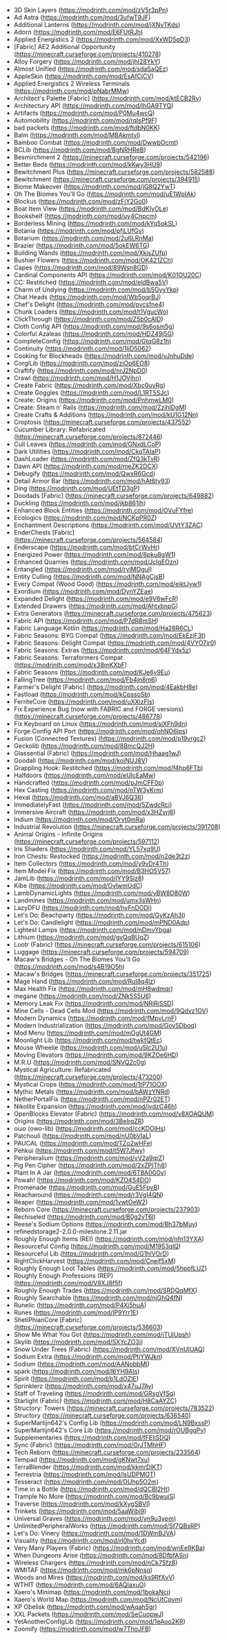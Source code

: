 - 3D Skin Layers (<https://modrinth.com/mod/zV5r3pPn>)
- Ad Astra (<https://modrinth.com/mod/3ufwT9JF>)
- Additional Lanterns (<https://modrinth.com/mod/jXNvTKds>)
- Adorn (<https://modrinth.com/mod/E6FUtRJh>)
- Applied Energistics 2 (<https://modrinth.com/mod/XxWD5pD3>)
- [Fabric] AE2 Additional Opportunity (<https://minecraft.curseforge.com/projects/410278>)
- Alloy Forgery (<https://modrinth.com/mod/jhl28YkY>)
- Almost Unified (<https://modrinth.com/mod/sdaSaQEz>)
- AppleSkin (<https://modrinth.com/mod/EsAfCjCV>)
- Applied Energistics 2 Wireless Terminals (<https://modrinth.com/mod/pNabrMMw>)
- Architect's Palette [Fabric] (<https://modrinth.com/mod/ktECB2Rv>)
- Architectury API (<https://modrinth.com/mod/lhGA9TYQ>)
- Artifacts (<https://modrinth.com/mod/P0Mu4wcQ>)
- Automobility (<https://modrinth.com/mod/rqIsPf9F>)
- bad packets (<https://modrinth.com/mod/ftdbN0KK>)
- Balm (<https://modrinth.com/mod/MBAkmtvl>)
- Bamboo Combat (<https://modrinth.com/mod/DwwbOcmt>)
- BCLib (<https://modrinth.com/mod/BgNRHReB>)
- Besmirchment 2 (<https://minecraft.curseforge.com/projects/542196>)
- Better Beds (<https://modrinth.com/mod/kKwy3HU9>)
- Bewitchment Plus (<https://minecraft.curseforge.com/projects/582588>)
- Bewitchment (<https://minecraft.curseforge.com/projects/394915>)
- Biome Makeover (<https://modrinth.com/mod/jG8Q2YwT>)
- Oh The Biomes You'll Go (<https://modrinth.com/mod/uE1WpIAk>)
- Blockus (<https://modrinth.com/mod/zFiY2Go0>)
- Boat Item View (<https://modrinth.com/mod/BdKIyOLe>)
- Bookshelf (<https://modrinth.com/mod/uy4Cnpcm>)
- Borderless Mining (<https://modrinth.com/mod/kYq5qkSL>)
- Botania (<https://modrinth.com/mod/pfjLUfGv>)
- Botarium (<https://modrinth.com/mod/2u6LRnMa>)
- Brazier (<https://modrinth.com/mod/5okEW6TG>)
- Building Wands (<https://modrinth.com/mod/XkisZUfp>)
- Bushier Flowers (<https://modrinth.com/mod/OK421ZCh>)
- Capes (<https://modrinth.com/mod/89Wsn8GD>)
- Cardinal Components API (<https://modrinth.com/mod/K01OU20C>)
- CC: Restitched (<https://modrinth.com/mod/eldBwa5V>)
- Charm of Undying (<https://modrinth.com/mod/b5GyyYkp>)
- Chat Heads (<https://modrinth.com/mod/Wb5oqrBJ>)
- Chef's Delight (<https://modrinth.com/mod/pvcsfne4>)
- Chunk Loaders (<https://modrinth.com/mod/t1VgucWo>)
- ClickThrough (<https://modrinth.com/mod/Z5b0cAlD>)
- Cloth Config API (<https://modrinth.com/mod/9s6osm5g>)
- Colorful Azaleas (<https://modrinth.com/mod/HDZ49j5G>)
- CompleteConfig (<https://modrinth.com/mod/GtqG8z1h>)
- Continuity (<https://modrinth.com/mod/1IjD5062>)
- Cooking for Blockheads (<https://modrinth.com/mod/vJnhuDde>)
- CorgiLib (<https://modrinth.com/mod/ziOp6EO8>)
- Craftify (<https://modrinth.com/mod/nrJ2NpD0>)
- Crawl (<https://modrinth.com/mod/H1JOVjhn>)
- Create Fabric (<https://modrinth.com/mod/Xbc0uyRg>)
- Create Goggles (<https://modrinth.com/mod/L1RT5SJc>)
- Create: Origins (<https://modrinth.com/mod/PnhmwLM0>)
- Create: Steam n’ Rails (<https://modrinth.com/mod/ZzjhlDgM>)
- Create Crafts & Additions (<https://modrinth.com/mod/kU1G12Nn>)
- Croptosis (<https://minecraft.curseforge.com/projects/437552>)
- Cucumber Library: Refabricated (<https://minecraft.curseforge.com/projects/872446>)
- Cull Leaves (<https://modrinth.com/mod/GNxdLCoP>)
- Dark Utilities (<https://modrinth.com/mod/CkqTAIaP>)
- DashLoader (<https://modrinth.com/mod/ZfQ3kTvR>)
- Dawn API (<https://modrinth.com/mod/meZK2DCX>)
- Debugify (<https://modrinth.com/mod/QwxR6Gcd>)
- Detail Armor Bar (<https://modrinth.com/mod/hAt6ty93>)
- Ding (<https://modrinth.com/mod/UEtTD3gP>)
- Doodads [Fabric] (<https://minecraft.curseforge.com/projects/649882>)
- Duckling (<https://modrinth.com/mod/jkb861Ih>)
- Enhanced Block Entities (<https://modrinth.com/mod/OVuFYfre>)
- Ecologics (<https://modrinth.com/mod/NCKpPR0Z>)
- Enchantment Descriptions (<https://modrinth.com/mod/UVtY3ZAC>)
- EnderChests [Fabric] (<https://minecraft.curseforge.com/projects/564584>)
- Enderscape (<https://modrinth.com/mod/btCrWvHr>)
- Energized Power (<https://modrinth.com/mod/6pku8gW1>)
- Enhanced Quarries (<https://modrinth.com/mod/JcIgEOzn>)
- Entangled (<https://modrinth.com/mod/rylMOguI>)
- Entity Culling (<https://modrinth.com/mod/NNAgCjsB>)
- Every Compat (Wood Good) (<https://modrinth.com/mod/eiktJyw1>)
- Exordium (<https://modrinth.com/mod/DynYZEae>)
- Expanded Delight (<https://modrinth.com/mod/e9V6wFcR>)
- Extended Drawers (<https://modrinth.com/mod/AhtxbnpG>)
- Extra Generators (<https://minecraft.curseforge.com/projects/475623>)
- Fabric API (<https://modrinth.com/mod/P7dR8mSH>)
- Fabric Language Kotlin (<https://modrinth.com/mod/Ha28R6CL>)
- Fabric Seasons: BYG Compat (<https://modrinth.com/mod/EkEzjF3t>)
- Fabric Seasons: Delight Compat (<https://modrinth.com/mod/4VYO7ir0>)
- Fabric Seasons: Extras (<https://modrinth.com/mod/64FYdx5z>)
- Fabric Seasons: Terraformers Compat (<https://modrinth.com/mod/x38mKXbF>)
- Fabric Seasons (<https://modrinth.com/mod/KJe6y9Eu>)
- FallingTree (<https://modrinth.com/mod/Fb4jn8m6>)
- Farmer's Delight [Fabric] (<https://modrinth.com/mod/4EakbH8e>)
- Fastload (<https://modrinth.com/mod/kCpssoSb>)
- FerriteCore (<https://modrinth.com/mod/uXXizFIs>)
- Fix Experience Bug (now with FABRIC and FORGE versions) (<https://minecraft.curseforge.com/projects/486778>)
- Fix Keyboard on Linux (<https://modrinth.com/mod/siXFh9dn>)
- Forge Config API Port (<https://modrinth.com/mod/ohNO6lps>)
- Fusion (Connected Textures) (<https://modrinth.com/mod/p19vrgc2>)
- Geckolib (<https://modrinth.com/mod/8BmcQJ2H>)
- Glassential (Fabric) (<https://modrinth.com/mod/Hhaag1wJ>)
- Goodall (<https://modrinth.com/mod/koiNUJ8V>)
- Grappling Hook: Restitched (<https://modrinth.com/mod/f4hp6FTb>)
- Halfdoors (<https://modrinth.com/mod/eUIcEaMw>)
- Handcrafted (<https://modrinth.com/mod/pJmCFF0p>)
- Hex Casting (<https://modrinth.com/mod/nTW3yKrm>)
- Hexal (<https://modrinth.com/mod/aBVJ6Q36>)
- ImmediatelyFast (<https://modrinth.com/mod/5ZwdcRci>)
- Immersive Aircraft (<https://modrinth.com/mod/x3HZvrj6>)
- Indium (<https://modrinth.com/mod/Orvt0mRa>)
- Industrial Revolution (<https://minecraft.curseforge.com/projects/391708>)
- Animal Origins - Infinite Origins (<https://minecraft.curseforge.com/projects/597112>)
- Iris Shaders (<https://modrinth.com/mod/YL57xq9U>)
- Iron Chests: Restocked (<https://modrinth.com/mod/n2de3t2z>)
- Item Collectors (<https://modrinth.com/mod/y9vDr4Th>)
- Item Model Fix (<https://modrinth.com/mod/B3HO5V57>)
- JamLib (<https://modrinth.com/mod/IYY9Siz8>)
- Kibe (<https://modrinth.com/mod/OvlwmUdC>)
- LambDynamicLights (<https://modrinth.com/mod/yBW8D80W>)
- Landmines (<https://modrinth.com/mod/umx3sWHn>)
- LazyDFU (<https://modrinth.com/mod/hvFnDODi>)
- Let's Do: Beachparty (<https://modrinth.com/mod/GyKzAh3l>)
- Let's Do: Candlelight (<https://modrinth.com/mod/mPND0Adp>)
- Lightest Lamps (<https://modrinth.com/mod/nDmvYbga>)
- Lithium (<https://modrinth.com/mod/gvQqBUqZ>)
- Lootr (Fabric) (<https://minecraft.curseforge.com/projects/615106>)
- Luggage (<https://minecraft.curseforge.com/projects/594709>)
- Macaw's Bridges - Oh The Biomes You'll Go (<https://modrinth.com/mod/s4B19O5h>)
- Macaw's Bridges (<https://minecraft.curseforge.com/projects/351725>)
- Mage Hand (<https://modrinth.com/mod/RuI8q4lz>)
- Max Health Fix (<https://modrinth.com/mod/mH8wdmqr>)
- megane (<https://modrinth.com/mod/ZNk5S5U6>)
- Memory Leak Fix (<https://modrinth.com/mod/NRjRiSSD>)
- Mine Cells - Dead Cells Mod (<https://modrinth.com/mod/9Qdvz1OV>)
- Modern Dynamics (<https://modrinth.com/mod/fMpvLrnF>)
- Modern Industrialization (<https://modrinth.com/mod/Gov5Dboq>)
- Mod Menu (<https://modrinth.com/mod/mOgUt4GM>)
- Moonlight Lib (<https://modrinth.com/mod/twkfQtEc>)
- Mouse Wheelie (<https://modrinth.com/mod/u5Ic2U1u>)
- Moving Elevators (<https://modrinth.com/mod/9KZOe6HD>)
- M.R.U (<https://modrinth.com/mod/SNVQ2c0g>)
- Mystical Agriculture: Refabricated (<https://minecraft.curseforge.com/projects/473200>)
- Mystical Crops (<https://modrinth.com/mod/1tP71OOX>)
- Mythic Metals (<https://modrinth.com/mod/bAWzYNRd>)
- NetherPortalFix (<https://modrinth.com/mod/nPZr02ET>)
- Nikolite Expansion (<https://modrinth.com/mod/iydzC46h>)
-  OpenBlocks Elevator (Fabric) (<https://modrinth.com/mod/v8XOAQUM>)
- Origins (<https://modrinth.com/mod/3BeIrqZR>)
- oωo (owo-lib) (<https://modrinth.com/mod/ccKDOlHs>)
- Patchouli (<https://modrinth.com/mod/nU0bVIaL>)
- PAUCAL (<https://modrinth.com/mod/TZo2wHFe>)
- Pehkui (<https://modrinth.com/mod/t5W7Jfwy>)
- Peripheralium (<https://modrinth.com/mod/vV2a9qrZ>)
- Pig Pen Cipher (<https://modrinth.com/mod/2xZPITh8>)
- Plant In A Jar (<https://modrinth.com/mod/6T8A0G0v>)
- Powah! (<https://modrinth.com/mod/KZO4S4DO>)
- Promenade (<https://modrinth.com/mod/GuE5FpvB>)
- Reacharound (<https://modrinth.com/mod/r3VgI4QN>)
- Reaper (<https://modrinth.com/mod/1vwtOeW2>)
- Reborn Core (<https://minecraft.curseforge.com/projects/237903>)
- Rechiseled (<https://modrinth.com/mod/B0g2vT6l>)
- Reese's Sodium Options (<https://modrinth.com/mod/Bh37bMuy>)
- refinedstorage2-2.0.0-milestone.2.11.jar
- Roughly Enough Items (REI) (<https://modrinth.com/mod/nfn13YXA>)
- Resourceful Config (<https://modrinth.com/mod/M1953qlQ>)
- Resourceful Lib (<https://modrinth.com/mod/G1hIVOrD>)
- RightClickHarvest (<https://modrinth.com/mod/Cnejf5xM>)
- Roughly Enough Loot Tables (<https://modrinth.com/mod/5hppfLUZ>)
- Roughly Enough Professions (REP) (<https://modrinth.com/mod/V8XJ8f5f>)
- Roughly Enough Trades (<https://modrinth.com/mod/SRDQqMfX>)
- Roughly Searchable (<https://modrinth.com/mod/njGhQ4fN>)
- Runelic (<https://modrinth.com/mod/P4Xi5huA>)
- Runes (<https://modrinth.com/mod/lP9Yrr1E>)
- ShetiPhianCore [Fabric] (<https://minecraft.curseforge.com/projects/536603>)
- Show Me What You Got (<https://modrinth.com/mod/jTUiUpsh>)
- Skylib (<https://modrinth.com/mod/SXYcZO3i>)
- Snow Under Trees (Fabric) (<https://modrinth.com/mod/XVnUIUAQ>)
- Sodium Extra (<https://modrinth.com/mod/PtjYWJkn>)
- Sodium (<https://modrinth.com/mod/AANobbMI>)
- spark (<https://modrinth.com/mod/l6YH9Als>)
- Spirit (<https://modrinth.com/mod/b1LdOZlE>)
- Sprinklerz (<https://modrinth.com/mod/x47uJ7Ay>)
- Staff of Traveling (<https://modrinth.com/mod/GRsgVfSq>)
- Starlight (Fabric) (<https://modrinth.com/mod/H8CaAYZC>)
- Structory: Towers (<https://minecraft.curseforge.com/projects/783522>)
- Structory (<https://minecraft.curseforge.com/projects/636540>)
- SuperMartijn642's Config Lib (<https://modrinth.com/mod/LN9BxssP>)
- SuperMartijn642's Core Lib (<https://modrinth.com/mod/rOUBggPv>)
- Supplementaries (<https://modrinth.com/mod/fFEIiSDQ>)
- Sync (Fabric) (<https://modrinth.com/mod/OrJTMhHF>)
- Tech Reborn (<https://minecraft.curseforge.com/projects/233564>)
- Tempad (<https://modrinth.com/mod/gKNwt7xu>)
- TerraBlender (<https://modrinth.com/mod/kkmrDlKT>)
- Terrestria (<https://modrinth.com/mod/lsUDPMOT>)
- Tesseract (<https://modrinth.com/mod/OUhp5O2m>)
- Time in a Bottle (<https://modrinth.com/mod/dQCBl2Ht>)
- Trample No More (<https://modrinth.com/mod/Bc9bwujS>)
- Traverse (<https://modrinth.com/mod/kXygSBVI>)
- Trinkets (<https://modrinth.com/mod/5aaWibi9>)
- Universal Graves (<https://modrinth.com/mod/yn9u3ypm>)
- UnlimitedPeripheralWorks (<https://modrinth.com/mod/Sf7QBsRP>)
- Let's Do: Vinery (<https://modrinth.com/mod/1DWmBJVA>)
- Visuality (<https://modrinth.com/mod/rI0hvYcd>)
- Very Many Players (Fabric) (<https://modrinth.com/mod/wnEe9KBa>)
- When Dungeons Arise (<https://modrinth.com/mod/8DfbfASn>)
- Wireless Chargers (<https://modrinth.com/mod/nCk7Sfz8>)
- WMITAF (<https://modrinth.com/mod/mk6pNnsq>)
- Woods and Mires (<https://modrinth.com/mod/ks9RfXvV>)
- WTHIT (<https://modrinth.com/mod/6AQIaxuO>)
- Xaero's Minimap (<https://modrinth.com/mod/1bokaNcj>)
- Xaero's World Map (<https://modrinth.com/mod/NcUtCpym>)
- XP Obelisk (<https://modrinth.com/mod/wAqah5gr>)
- XXL Packets (<https://modrinth.com/mod/SeCuopwJ>)
- YetAnotherConfigLib (<https://modrinth.com/mod/1eAoo2KR>)
- Zoomify (<https://modrinth.com/mod/w7ThoJFB>)
